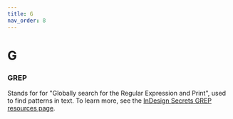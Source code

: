 ```yaml
---
title: G
nav_order: 8
---
```


# G

### GREP
Stands for for "Globally search for the Regular Expression and Print", used to find patterns in text. To learn more, see the [InDesign Secrets GREP resources page](https://creativepro.com/resources/grep/).
